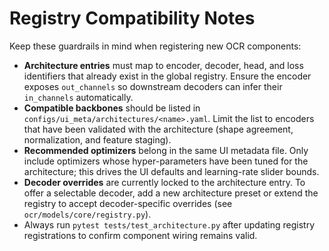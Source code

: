 # Registry Compatibility Notes

Keep these guardrails in mind when registering new OCR components:

- **Architecture entries** must map to encoder, decoder, head, and loss identifiers that already exist in the global registry. Ensure the encoder exposes `out_channels` so downstream decoders can infer their `in_channels` automatically.
- **Compatible backbones** should be listed in `configs/ui_meta/architectures/<name>.yaml`. Limit the list to encoders that have been validated with the architecture (shape agreement, normalization, and feature staging).
- **Recommended optimizers** belong in the same UI metadata file. Only include optimizers whose hyper-parameters have been tuned for the architecture; this drives the UI defaults and learning-rate slider bounds.
- **Decoder overrides** are currently locked to the architecture entry. To offer a selectable decoder, add a new architecture preset or extend the registry to accept decoder-specific overrides (see `ocr/models/core/registry.py`).
- Always run `pytest tests/test_architecture.py` after updating registry registrations to confirm component wiring remains valid.
